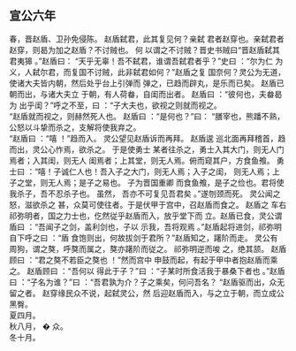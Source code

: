 ## 宣公六年
春，晋赵盾、卫孙免侵陈。 赵盾弑君，此其复见何？亲弑
君者赵穿也。亲弑君者赵穿，则曷为加之赵盾？不讨贼也。 何
以谓之不讨贼？晋史书贼曰“晋赵盾弑其君夷獆 。”赵盾曰：
“天乎无辜！吾不弑君，谁谓吾弑君者乎？”史曰 ：“尔为仁
为义，人弑尔君，而复国不讨贼，此非弑君如何？”赵盾之复
国奈何？灵公为无道，使诸大夫皆内朝，然后处乎台上引弹而
弹之，已趋而辟丸，是乐而已矣。 赵盾已朝而出，与诸大夫立
于朝，有人荷畚，自闺而出者。 赵盾曰 ：“彼何也，夫畚曷为
出乎闺？”呼之不至，曰 ：“子大夫也，欲视之则就而视之。  
“赵盾就而视之，则赫然死人也。 赵盾曰 ：“是何也？”曰：
“膳宰也，熊蹯不熟，公怒以斗挚而杀之，支解将使我弃之。  
“赵盾曰 ：“嘻 ！”趋而入。 灵公望见赵盾诉而再拜。 赵盾逡
巡北面再拜稽首，趋而出，灵公心怍焉，欲杀之。 于是使勇士
某者往杀之，勇士入其大门，则无人门焉者；入其闺，则无人
闺焉者；上其堂，则无人焉。俯而窥其户，方食鱼飧。 勇士曰
：“嘻！子诚仁人也！吾入子之大门，则无人焉；入子之闺，
则无人焉；上子之堂，则无人焉；是子之易也。 子为晋国重卿
而食鱼飧，是子之俭也。君将使我杀子，吾不忍杀子也。 虽然，
吾亦不可复见吾君矣 。”遂刎颈而死。 灵公闻之怒，滋欲杀之
甚，众莫可使往者。于是伏甲于宫中，召赵盾而食之。 赵盾之
车右祁弥明者，国之力士也，仡然従乎赵盾而入，放乎堂下而
立。赵盾已食，灵公谓盾曰 ：“吾闻子之剑，盖利剑也，子以
示我，吾将观焉 。”赵盾起将进剑，祁弥明自下呼之曰 ：“盾
食饱则出，何故拔剑于君所？”赵盾知之，躇阶而走。 灵公有
周狗，谓之獒，呼獒而属之，獒亦躇阶而従之。 祁弥明逆而唆
之，绝其颔。 赵盾顾曰 ：“君之獒不若臣之獒也 ！”然而宫中
申鼓而起，有起于甲中者抱赵盾而乘之。 赵盾顾曰 ：“吾何以
得此于子？”曰 ：“子某时所食活我于暴桑下者也 。”赵盾曰
：“子名为谁？”曰 ：“吾君孰为介？子之乘矣，何问吾名？
“赵盾驱而出，众无留之者。 赵穿缘民众不说，起弑灵公，然
后迎赵盾而入，与之立于朝，而立成公黑臀。  
夏四月。  
秋八月， � 众。  
冬十月。  

